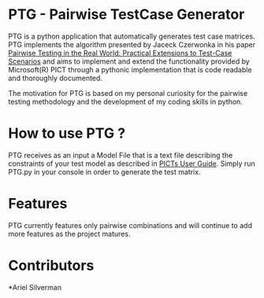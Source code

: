 # PTG - Pairwise TestCase Generator
PTG is a python application that automatically generates test case matrices. PTG implements the algorithm presented by Jaceck Czerwonka in his paper [Pairwise Testing in the Real World: Practical Extensions to Test-Case Scenarios](https://github.com/Microsoft/pict/blob/master/doc/Pairwise%20Testing%20in%20Real%20World.pdf) and aims to implement and extend the functionality provided by Microsoft(R) PICT through a pythonic implementation that is code readable and thoroughly documented.

The motivation for PTG is based on my personal curiosity for the pairwise testing methodology and the development of my coding skills in python.

# How to use PTG ?
PTG receives as an input a Model File that is a text file describing the constraints of your test model as described in [PICTs User Guide](https://github.com/Microsoft/pict/blob/master/doc/pict.md). Simply run PTG.py <filename> in your console in order to generate the test matrix.

# Features

PTG currently features only pairwise combinations and will continue to add more features as the project matures.

# Contributors
*Ariel Silverman

